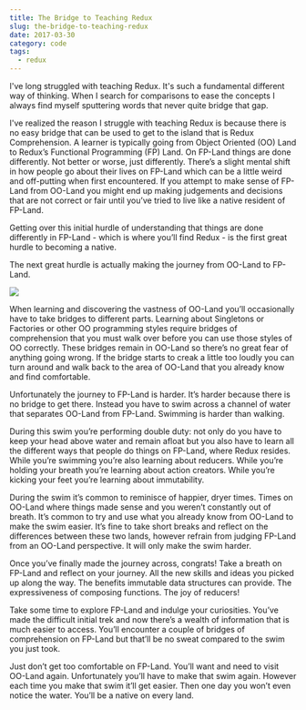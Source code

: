 ```yaml
---
title: The Bridge to Teaching Redux
slug: the-bridge-to-teaching-redux
date: 2017-03-30
category: code
tags:
  - redux
---
```


I've long struggled with teaching Redux. It's such a fundamental different way of thinking. When I search for comparisons to ease the concepts I always find myself sputtering words that never quite bridge that gap.

I've realized the reason I struggle with teaching Redux is because there is no easy bridge that can be used to get to the island that is Redux Comprehension. A learner is typically going from Object Oriented (OO) Land to Redux’s Functional Programming (FP) Land. On FP-Land things are done differently. Not better or worse, just differently. There’s a slight mental shift in how people go about their lives on FP-Land which can be a little weird and off-putting when first encountered. If you attempt to make sense of FP-Land from OO-Land you might end up making judgements and decisions that are not correct or fair until you’ve tried to live like a native resident of FP-Land.

Getting over this initial hurdle of understanding that things are done differently in FP-Land - which is where you’ll find Redux - is the first great hurdle to becoming a native.

The next great hurdle is actually making the journey from OO-Land to FP-Land.

![](/images/posts/2017/bridge-to-teaching-redux.jpg)

When learning and discovering the vastness of OO-Land you’ll occasionally have to take bridges to different parts. Learning about Singletons or Factories or other OO programming styles require bridges of comprehension that you must walk over before you can use those styles of OO correctly. These bridges remain in OO-Land so there’s no great fear of anything going wrong. If the bridge starts to creak a little too loudly you can turn around and walk back to the area of OO-Land that you already know and find comfortable.

Unfortunately the journey to FP-Land is harder. It’s harder because there is no bridge to get there. Instead you have to swim across a channel of water that separates OO-Land from FP-Land. Swimming is harder than walking.

During this swim you’re performing double duty: not only do you have to keep your head above water and remain afloat but you also have to learn all the different ways that people do things on FP-Land, where Redux resides. While you’re swimming you’re also learning about reducers. While you’re holding your breath you’re learning about action creators. While you’re kicking your feet you’re learning about immutability.

During the swim it’s common to reminisce of happier, dryer times. Times on OO-Land where things made sense and you weren’t constantly out of breath. It’s common to try and use what you already know from OO-Land to make the swim easier. It’s fine to take short breaks and reflect on the differences between these two lands, however refrain from judging FP-Land from an OO-Land perspective. It will only make the swim harder.

Once you’ve finally made the journey across, congrats! Take a breath on FP-Land and reflect on your journey. All the new skills and ideas you picked up along the way. The benefits immutable data structures can provide. The expressiveness of composing functions. The joy of reducers!

Take some time to explore FP-Land and indulge your curiosities. You’ve made the difficult initial trek and now there’s a wealth of information that is much easier to access. You’ll encounter a couple of bridges of comprehension on FP-Land but that’ll be no sweat compared to the swim you just took.

Just don’t get too comfortable on FP-Land. You’ll want and need to visit OO-Land again. Unfortunately you’ll have to make that swim again. However each time you make that swim it’ll get easier. Then one day you won’t even notice the water. You’ll be a native on every land.
